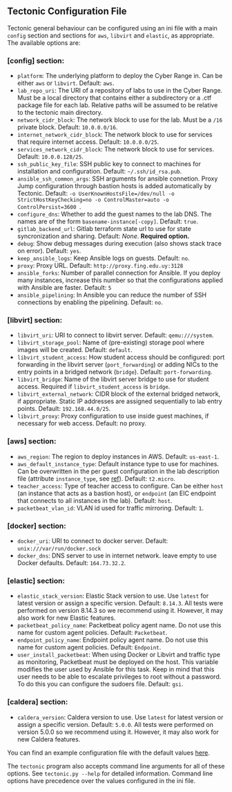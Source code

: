 ## Tectonic Configuration File
Tectonic general behaviour can be configured using an ini file with
a main `config` section and sections for `aws`, `libvirt` and
`elastic`, as appropriate. The available options are:

### [config] section:
* `platform`: The underlying platform to deploy the Cyber Range in.
  Can be either `aws` or `libvirt`. Default: `aws`.
* `lab_repo_uri`: The URI of a repository of labs to use in the Cyber
  Range. Must be a local directory that contains either a subdirectory
  or a .ctf package file for each lab. Relative paths will be assumed
  to be relative to the tectonic main directory.
* `network_cidr_block`: The network block to use for the lab. Must be
  a `/16` private block. Default: `10.0.0.0/16`.
* `internet_network_cidr_block`: The network block to use for services that require internet access. Default: `10.0.0.0/25`.
* `services_network_cidr_block`: The network block to use for services. Default: `10.0.0.128/25`.
* `ssh_public_key_file`: SSH public key to connect to machines for
  installation and configuration. Default: `~/.ssh/id_rsa.pub`.
* `ansible_ssh_common_args`: SSH arguments for ansible connetion.
  Proxy Jump configuration through bastion hosts is added
  automatically by Tectonic. Default: `-o
  UserKnownHostsFile=/dev/null -o StrictHostKeyChecking=no -o ControlMaster=auto -o ControlPersist=3600 `.
* `configure_dns`: Whether to add the guest names to the lab DNS. The
  names are of the form `basename-instance[-copy]`. Default: `true`.
* `gitlab_backend_url`: Gitlab terraform state url to use for state
  syncronization and sharing. Default: *None*. **Required option.**
* `debug`: Show debug messages during execution (also shows stack
  trace on error). Default: `yes`.
* `keep_ansible_logs`: Keep Ansible logs on guests. Default: `no`.
* `proxy`: Proxy URL. Default: `http://proxy.fing.edu.uy:3128`
* `ansible_forks`: Number of parallel connection for Ansible. If you deploy many instances, increase this number so that the configurations applied with Ansible are faster. Default: `5`
* `ansible_pipelining`: In Ansible you can reduce the number of SSH connections by enabling the pipelining. Default: `no`.

### [libvirt] section:
* `libvirt_uri`: URI to connect to libvirt server. Default:
  `qemu:///system`.
* `libvirt_storage_pool`: Name of (pre-existing) storage pool where
  images will be created. Default: `default`.
* `libvirt_student_access`: How student access should be configured:
  port forwarding in the libvirt server (`port_forwarding`) or adding
  NICs to the entry points in a bridged network (`bridge`). Default:
  `port-forwarding`.
* `libvirt_bridge`: Name of the libvirt server bridge to use for
  student access. Required if `libvirt_student_access` is `bridge`.
* `libvirt_external_network`: CIDR block of the external bridged
  network, if appropriate. Static IP addresses are assigned
  sequentially to lab entry points. Default: `192.168.44.0/25`.
* `libvirt_proxy`: Proxy configuration to use inside guest machines,
  if necessary for web access. Default: no proxy.

### [aws] section:
* `aws_region`: The region to deploy instances in AWS. Default:
  `us-east-1`.
* `aws_default_instance_type`: Default instance type to use for
  machines. Can be overwritten in the per guest configuration in the
  lab description file (attribute `instance_type`, see
  [ref](description)). Default: `t2.micro`.
* `teacher_access`: Type of teacher access to configure. Can be either
  `host` (an instance that acts as a bastion host), or `endpoint` (an
  EIC endpoint that connects to all instances in the lab). Default:
  `host`.
* `packetbeat_vlan_id`: VLAN id used for traffic mirroring. Default:
  `1`.

### [docker] section:
* `docker_uri`: URI to connect to docker server. Default: `unix:///var/run/docker.sock`
* `docker_dns`: DNS server to use in internet network. leave empty to use Docker defaults. Default: `164.73.32.2`.

### [elastic] section:
* `elastic_stack_version`: Elastic Stack version to use. Use `latest` for latest version or assign a specific version. Default: `8.14.3`. All tests were performed on version 8.14.3 so we recommend using it. However, it may also work for new Elastic features.
* `packetbeat_policy_name`: Packetbeat policy agent name. Do not use this name for custom agent policies. Default: `Packetbeat`.
* `endpoint_policy_name`: Endpoint policy agent name. Do not use this name for custom agent policies. Default: `Endpoint`.
* `user_install_packetbeat`: When using Docker or Libvirt and traffic type as monitoring, Packetbeat must be deployed on the host. This variable modifies the user used by Ansible for this task. Keep in mind that this user needs to be able to escalate privileges to root without a password. To do this you can configure the sudoers file. Default: `gsi`. 

### [caldera] section:
* `caldera_version`: Caldera version to use. Use `latest` for latest version or assign a specific version. Default: `5.0.0`. All tests were performed on version 5.0.0 so we recommend using it. However, it may also work for new Caldera features.

You can find an example configuration file with the default values
[here](./tectonic/tectonic.ini).

The `tectonic` program also accepts command line arguments for all
of these options. See `tectonic.py --help` for detailed information.
Command line options have precedence over the values configured in the
ini file.

